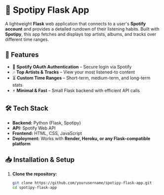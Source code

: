 # 🎵 Spotipy Flask App  

A lightweight **Flask** web application that connects to a user's **Spotify account** and provides a detailed rundown of their listening habits. Built with **Spotipy**, this app fetches and displays top artists, albums, and tracks over different time ranges.  

## 🚀 Features  
- 🔑 **Spotify OAuth Authentication** – Secure login via Spotify  
- 🎶 **Top Artists & Tracks** – View your most listened-to content  
- ⏳ **Custom Time Ranges** – Short-term, medium-term, and long-term stats  
- ⚡ **Minimal & Fast** – Small Flask backend with efficient API calls  

## 🛠 Tech Stack  
- **Backend:** Python (Flask, Spotipy)  
- **API:** Spotify Web API  
- **Frontend:** HTML, CSS, JavaScript  
- **Deployment:** Works with **Render, Heroku, or any Flask-compatible platform**  

## 📥 Installation & Setup  

1. **Clone the repository:**  
   ```sh
   git clone https://github.com/yourusername/spotipy-flask-app.git  
   cd spotipy-flask-app  
